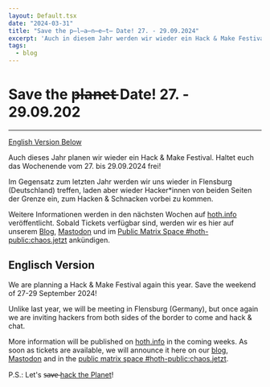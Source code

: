 ```yaml
---
layout: Default.tsx
date: "2024-03-31"
title: "Save the p̶l̶a̶n̶e̶t̶ Date! 27. - 29.09.2024"
excerpt: 'Auch in diesem Jahr werden wir wieder ein Hack & Make Festival veranstalten.'
tags:
  - blog
---
```


# Save the p̶l̶a̶n̶e̶t̶ Date! 27. - 29.09.202


---

[English Version Below](#en-version)

Auch dieses Jahr planen wir wieder ein Hack & Make Festival. Haltet euch das Wochenende vom 27. bis 29.09.2024 frei!

Im Gegensatz zum letzten Jahr werden wir uns wieder in Flensburg (Deutschland) treffen, laden aber wieder Hacker*innen von beiden Seiten der Grenze ein, zum Hacken & Schnacken vorbei zu kommen. 

Weitere Informationen werden in den nächsten Wochen auf [hoth.info](https://hoth.info/de/) veröffentlicht. Sobald Tickets verfügbar sind, werden wir es hier auf unserem [Blog](https://chaostreff-flensburg.de/blog/page/1/), [Mastodon](https://chaos.social/@chaos_fl) und im [Public Matrix Space #hoth-public:chaos.jetzt](https://matrix.to/#/#hoth-public:chaos.jetzt) ankündigen.

<div id="en-version"></div>

## Englisch Version

We are planning a Hack & Make Festival again this year. Save the weekend of 27-29 September 2024!

Unlike last year, we will be meeting in Flensburg (Germany), but once again we are inviting hackers from both sides of the border to come and hack & chat. 

More information will be published on [hoth.info](https://hoth.info/en/) in the coming weeks. As soon as tickets are available, we will announce it here on our [blog](https://chaostreff-flensburg.de/blog/page/1/), [Mastodon](https://chaos.social/@chaos_fl) and in the [public matrix space #hoth-public:chaos.jetzt](https://matrix.to/#/#hoth-public:chaos.jetzt).

P.S.: Let's s̶a̶v̶e̶ [hack the Planet](https://en.wikipedia.org/?title=Hack_the_planet&redirect=no)!